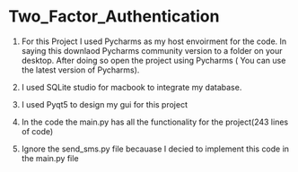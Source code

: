 # Two_Factor_Authentication

1. For this Project I used Pycharms as my host envoirment for the code. In saying this downlaod Pycharms community version to a folder on your desktop. After doing so open the project using Pycharms ( You can use the latest version of Pycharms). 

2. I used SQLite studio for macbook to integrate my database. 

3. I used Pyqt5 to design my gui for this project 

4. In the code the main.py has all the functionality for the project(243 lines of code)

5. Ignore the send_sms.py file becauase I decied to implement this code in the main.py file



